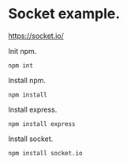 # Socket example.
https://socket.io/

Init npm.
```
npm int
```

Install npm.
```
npm install
```

Install express.
```
npm install express
```

Install socket.
```
npm install socket.io
```
